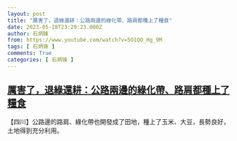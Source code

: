 ```yaml
---
layout: post
title: "厲害了，退綠還耕：公路兩邊的綠化帶、路肩都種上了糧食"
date: 2023-05-28T23:29:23.000Z
author: 石炳鋒
from: https://www.youtube.com/watch?v=5O1QO_Hg_9M
tags: [ 石炳锋 ]
comments: True
categories: [ 石炳锋 ]
---
```

<!--1685316563000-->
[厲害了，退綠還耕：公路兩邊的綠化帶、路肩都種上了糧食](https://www.youtube.com/watch?v=5O1QO_Hg_9M)
------

<div>
【四川】公路邊的路肩、綠化帶也開發成了田地，種上了玉米、大豆，長勢良好，土地得到充分利用。
</div>
